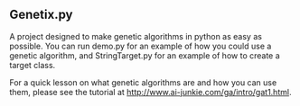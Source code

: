 Genetix.py
----------

A project designed to make genetic algorithms in python as easy as possible. You can run demo.py for an example of how you could use a genetic algorithm, and StringTarget.py for an example of how to create a target class.

For a quick lesson on what genetic algorithms are and how you can use them, please see the tutorial at <http://www.ai-junkie.com/ga/intro/gat1.html>.